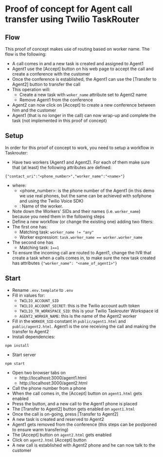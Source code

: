 # Proof of concept for Agent call transfer using Twilio TaskRouter

## Flow

This proof of concept makes use of routing based on worker name. The flow is the following: 
* A call comes in and a new task is created and assigned to Agent1
* Agent1 use the [Accept] button on his web page to accept the call and create a conference with the customer
* Once the conference is established, the Agent1 can use the [Transfer to Agent2] button to transfer the call
* This operation will: 
  * Create a new task with `woker_name` attribute set to Agent2 name 
  * Remove Agent1 from the conference
* Agent2 can now click on [Accept] to create a new conference between him and the customer
* Agent1 (that is no longer in the call) can now wrap-up and complete the task (not implemented in this proof of concept)

## Setup 

In order for this proof of concept to work, you need to setup a workflow in Taskrouter: 
* Have two workers (Agent1 and Agent2). For each of them make sure that (at least) the following attributes are defined: 
```
{"contact_uri":"<phone_number>","worker_name":"<name>"}
```
  * where: 
    * <phone_number>: is the phone number of the Agent1 (in this demo we use real phones, but the same can be achieved with sofphone and using the Twilio Voice SDK)
    * <name>: Name of the worker.
* Note down the Workers' SIDs and their names (i.e. `worker_name`) because you need them in the following steps
* Define a new workflow (or change the existing one) adding two filters: 
 * The first one has:
   * Matching task: `worker_name != "any"`
   * Worker expression: `task.worker_name == worker.worker_name`
 * The second one has
   * Matching task: `1==1`
* To ensure the incoming call are routed to Agent1, change the IVR that create a task when a calls comes in, to make sure the new task created has attributes `{"worker_name": "<name_of_agent1>"}`
 
## Start

* Rename `.env.template` to `.env`
* Fill in values for:
  * `TWILIO_ACCOUNT_SID`
  * `TWILIO_ACCOUNT_SECRET`: this is the Twilio account auth token
  * `TWILIO_TR_WORKSPACE_SID`: this is your Twilio Taskrouter Workspace id
  * `AGENT2_WORKER_NAME`: this is the name of the Agent2 worker
* Fill in the `WORKER_SID` constant in `public/agent1.html` and `public/agent2.html`. Agent1 is the one receiving the call and making the transfer to Agent2
* Install dependencies:
```
npm install
```
* Start server
```
npm start
```

* Open two browser tabs on
  * http://localhost:3000/agent1.html
  * http://localhost:3000/agent2.html
* Call the phone number from a phone 
* When the call comes in, the [Accept] button on `agent1.html` gets enabled
* Press the button, and a new call to the Agent1 phone is placed 
* The [Transfer to Agent2] button gets enabled on `agent1.html` 
* Once the call is on-going, press [Transfer to Agent2]
* A new task is created and reserved to Agent2
* Agent1 gets removed from the conference (this steps can be postponed to ensure warm transfering) 
* The [Accept] button on `agent2.html` gets enabled 
* Click on `agent2.html` [Accept] button
* A new call is established with Agent2 phone and he can now talk to the customer
